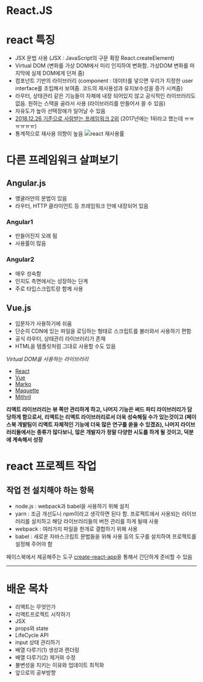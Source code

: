 React.JS
=============

# react 특징
* JSX 문법 사용 (JSX : JavaScript의 구문 확장 React.createElement)
* Virtual DOM (변화를 가상 DOM에서 미리 인지하여 변화함. 가상DOM 변화를 마지막에 실제 DOM에게 던져 줌)
* 컴포넌트 기반의 라이브러리 (component : 데이터를 넣으면 우리가 지정한 user interface를 조립해서 보여줌. 코드의 재사용성과 유지보수성을 증가 시켜줌)
* 라우터, 상태관리 같은 기능들이 자체에 내장 되어있지 않고 공식적인 라이브러리도 없음. 원하는 스택을 골라서 사용 (라이브러리를 만들어서 쓸 수 있음)
* 자유도가 높아 선택장애가 일어날 수 있음
* [2018.12.26 기준으로 사랑받는 프레임워크 2위](https://insights.stackoverflow.com/survey/2018/#technology-most-loved-dreaded-and-wanted-frameworks-libraries-and-tools) (2017년에는 1위라고 했는데 ㅠㅠㅠㅠㅠㅠ)
* 통계적으로 재사용 의향이 높음
![react 재사용률](https://i.imgur.com/z1GYYpi.png "프레임워크별 재사용률 조사")


# 다른 프레임워크 살펴보기
## Angular.js
* 앵귤러만의 문법이 있음
* 라우터, HTTP 클라이언트 등 프레임워크 안에 내장되어 있음
### Angular1
* 만들어진지 오래 됨
* 사용률이 많음
### Angular2
* 매우 성숙함
* 인지도 측면에서는 성장하는 단계
* 주로 타입스크립트랑 함께 사용

## Vue.js
* 입문자가 사용하기에 쉬움
* 단순히 CDN에 있는 파일을 로딩하는 형태로 스크립트를 불러와서 사용하기 편함
* 공식 라우터, 상태관리 라이브러리가 존재
* HTML을 템플릿처럼 그대로 사용할 수도 있음

*Virtual DOM을 사용하는 라이브러리*
* [React](https://reactjs.org/)
* [Vue](https://kr.vuejs.org/v2/guide/comparison.html)
* [Marko](https://markojs.com/docs/why-is-marko-fast/)
* [Maquette](https://maquettejs.org/)
* [Mithril](https://mithril.js.org/vnodes.html)


**리액트 라이브러리는 뷰 쪽만 관리하게 하고, 나머지 기능은 써드 파티 라이브러리가 담당하게 함으로서, 리액트는 리액트 라이브러리로서 더욱 성숙해질 수가 있는것이고 (페이스북 개발팀이 리액트 자체적인 기능에 더욱 많은 연구를 쏟을 수 있겠죠), 나머지 라이브러리들에서는 종류가 많다보니, 많은 개발자가 정말 다양한 시도를 하게 될 것이고, 덕분에 계속해서 성장**


# react 프로젝트 작업
## 작업 전 설치해야 하는 항목
* node.js : webpack과 babel을 사용하기 위해 설치
* yarn : 조금 개선도니 npm이라고 생각하면 된다 함. 프로젝트에서 사용되는 라이브러리를 설치하고 해당 라이브러리들의 버전 관리를 하게 될때 사용
* webpack : 여러가지 파일을 한개로 결합하기 위해 사용
* babel : 새로운 자바스크립트 문법들을 위해 사용
등의 도구를 설치하여 프로젝트를 설정해 주어야 함

페이스북에서 제공해주는 도구 [create-react-app](https://github.com/facebook/create-react-app)을 통해서 간단하게 준비할 수 있음



* * *

# 배운 목차
* 리액트는 무엇인가
* 리액트프로젝트 시작하기
* JSX
* props와 state
* LifeCycle API
* input 상태 관리하기
* 배열 다루기(1) 생성과 렌더링
* 배열 다루기(2) 제거와 수정
* 불변성을 지키는 이유와 업데이트 최적화
* 앞으로의 공부방향

